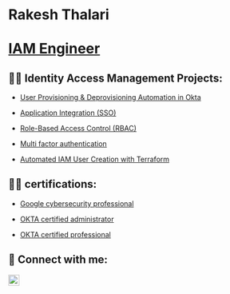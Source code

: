 <h1>Rakesh Thalari <br/> <br/><a href="https://www.linkedin.com/in/joshmadakor/">IAM Engineer</a>

<h2>👨‍💻 Identity Access Management Projects:</h2>


  - [User Provisioning & Deprovisioning Automation in Okta](https://github.com/Rakeshthalari/Provisioning-deProvisioning/blob/main/README.md)

  - [Application Integration (SSO)](https://github.com/Rakeshthalari/Application-integration/blob/main/README.md)
    
  - [Role-Based Access Control (RBAC)](https://github.com/Rakeshthalari/Role-based-access-control/blob/main/README.md)
  
  - [Multi factor authentication](https://github.com/Rakeshthalari/MFA/blob/main/README.md)
  
  - [Automated IAM User Creation with Terraform](https://github.com/Rakeshthalari/Terraform-IAM-User-Provisioning/blob/main/README.md) <b></b>


<h2>👨‍💻 certifications:</h2>


  - [Google cybersecurity professional](https://www.credly.com/badges/eb040df2-ffc3-4a29-80a9-960fe9a83825/public_url)
    
  - [OKTA certified administrator](https://www.credly.com/badges/1eeaae72-83a3-4449-a326-8208ba88ff09/public_url)

  - [OKTA certified professional](https://www.credly.com/badges/45cf1261-289a-4796-a90d-2acebb84efbd/public_url)

<h2> 🤳 Connect with me:</h2>


[<img align="left" alt="JoshMadakor | LinkedIn" width="22px" src="https://cdn.jsdelivr.net/npm/simple-icons@v3/icons/linkedin.svg" />][linkedin]



[linkedin]: https://www.linkedin.com/in/rakesh-thalari/

<!--
**joshmadakor1/joshmadakor1** is a ✨ _special_ ✨ repository because its `README.md` (this file) appears on your GitHub profile.

Here are some ideas to get you started:

- 🔭 I’m currently working on ...
- 🌱 I’m currently learning ...
- 👯 I’m looking to collaborate on ...
- 🤔 I’m looking for help with ...
- 💬 Ask me about ...
- 📫 How to reach me: ...
- 😄 Pronouns: ...
- ⚡ Fun fact: ...
-->
